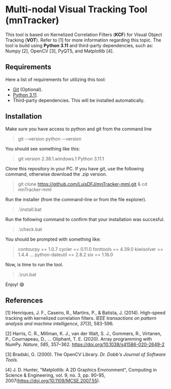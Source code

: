 # Multi-nodal Visual Tracking Tool (mnTracker)
This tool is based on Kernelized Correlation Filters (**KCF**) for Visual Object Tracking (**VOT**). Refer to [1] for more information regarding this topic. The tool is build using **Python 3.11** and third-party dependencies, such as: Numpy [2], OpenCV [3], PyQT5, and Matplotlib [4].
## Requirements
Here a list of requirements for utilizing this tool:
-  [Git](https://git-scm.com/) (Optional).
-   [Python 3.11](https://www.python.org/).
- Third-party dependencies. This will be installed automatically.
## Installation
Make sure you have access to python and git from the command line
> git --version
> python --version

You should see something like this:
> git version 2.38.1.windows.1
> Python 3.11.1

Clone this repository in your PC. If you have git, use the following command, otherwise download the .zip version.
> git clone https://github.com/LuisDFJ/mnTracker-mml.git & cd mnTracker-mml

Run the installer (from the command-line or from the file explorer).
> .\install.bat

Run the following command to confirm that your installation was succesful.
> .\check.bat

You should be prompted with something like:
> contourpy == 1.0.7
> cycler == 0.11.0
> fonttools == 4.39.0
> kiwisolver == 1.4.4
> ...
> python-dateutil == 2.8.2
> six == 1.16.0

Now, is time to run the tool.
> .\run.bat

Enjoy! :smile:
## References
[1] Henriques, J. F., Caseiro, R., Martins, P., & Batista, J. (2014). High-speed tracking with kernelized correlation filters. _IEEE transactions on pattern analysis and machine intelligence_, _37_(3), 583-596.

[2] Harris, C. R., Millman, K. J., van der Walt, S. J., Gommers, R., Virtanen, P., Cournapeau, D., … Oliphant, T. E. (2020). Array programming with NumPy. _Nature_, _585_, 357–362. https://doi.org/10.1038/s41586-020-2649-2

[3] Bradski, G. (2000). The OpenCV Library. _Dr. Dobb&#x27;s Journal of Software Tools_.

[4] J. D. Hunter, "Matplotlib: A 2D Graphics Environment", Computing in Science & Engineering, vol. 9, no. 3, pp. 90-95, 2007(https://doi.org/10.1109/MCSE.2007.55).
